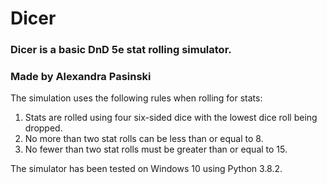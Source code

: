 # Dicer
### Dicer is a basic DnD 5e stat rolling simulator.
### Made by Alexandra Pasinski

The simulation uses the following rules when rolling for stats:
1. Stats are rolled using four six-sided dice with the lowest dice roll being dropped.
1. No more than two stat rolls can be less than or equal to 8.
1. No fewer than two stat rolls must be greater than or equal to 15.

The simulator has been tested on Windows 10 using Python 3.8.2.
